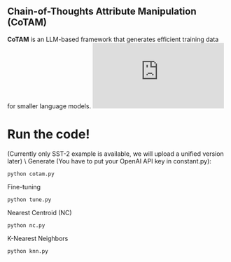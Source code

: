 ## Chain-of-Thoughts Attribute Manipulation (CoTAM)
**CoTAM** is an LLM-based framework that generates efficient training data for smaller language models.
![CoTAM](https://github.com/KomeijiForce/CoTAM/blob/main/cotam.pdf)

# Run the code!
(Currently only SST-2 example is available, we will upload a unified version later) \\
Generate (You have to put your OpenAI API key in constant.py):
```
python cotam.py
```
Fine-tuning
```
python tune.py
```
Nearest Centroid (NC)
```
python nc.py
```
K-Nearest Neighbors
```
python knn.py
```
